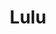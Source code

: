 ---
image_mobile: /assets/images/lulu_legacy_mobile.jpg
accessibleDescription: Lulu is a light skinned, Human woman with green eyes, and
  long blond hair that is pulled back into a braid, with a cowlick of hair sticking up at the top of her head. She often wears a white blouse with a green dress that is
  covered by a white apron. Over her dress she wears a medium light brown corset.
title: Lulu
visible: false
type: character
---